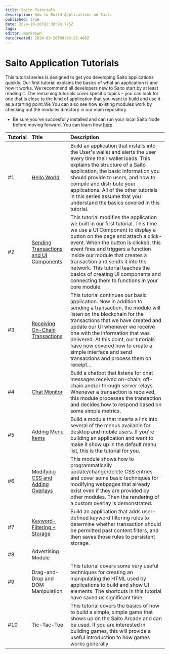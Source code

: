 ```yaml
---
title: Saito Tutorials
description: How to Build Applications on Saito
published: true
date: 2024-10-20T02:38:24.725Z
tags: 
editor: markdown
dateCreated: 2024-09-28T09:43:23.468Z
---
```


# Saito Application Tutorials

This tutorial series is designed to get you developing Saito applications quickly. Our first tutorial explains the basics of what an application is and how it works. We recommend all developers new to Saito start by at least reading it. The remaining tutorials cover specific topics – you can look for one that is close to the kind of application that you want to build and use it as a starting point.We  You can also see how existing modules work by checking out the modules directory in our main repository.

- Be sure you've succesfully installed and can run your local Saito Node before moving forward. You can learn how [here](https://wiki.saito.io/en/tech/installation).

| Tutorial    | Title | Description |
|:----------- |:----- |:----------- |
| #1          | [Hello World](/tech/tutorials/01) | Build an application that installs into the User's wallet and alerts the user every time their wallet loads. This explains the structure of a Saito application, the basic information you should provide to users, and how to compile and distribute your applications. All of the other tutorials in this series assume that you understand the basics covered in this tutorial. |
| #2          | [Sending Transactions and UI Components](/tech/tutorials/02) | This tutorial modifies the application we built in our first tutorial. This time we use a UI Component to display a button on the page and attach a click-event. When the button is clicked, this event fires and triggers a function inside our module that creates a transaction and sends it into the network. This tutorial teaches the basics of creating UI components and connecting them to functions in your core module. |
| #3          | [Receiving On-Chain Transactions](/tech/tutorials/03) | This tutorial continues our basic application. Now in addition to sending a transaction, the module will listen on the blockchain for the transactions that we have created and update our UI whenever we receive one with the information that was delivered. At this point, our tutorials have now covered how to create a simple interface and send transactions and process them on receipt... |
| #4          | [Chat Monitor](/tech/tutorials/04) | Build a chatbot that listens for chat messages received on-chain, off-chain and/or through server relays. Whenever a transaction is received, this module processes the transaction and decides how to respond based on some simple metrics. |
| #5          | [Adding Menu Items](/tech/tutorials/05) | Build a module that inserts a link into several of the menus available for desktop and mobile users. If you're building an application and want to make it show up in the default menu list, this is the tutorial for you. |
| #6          | [Modifying CSS and Adding Overlays](/tech/tutorials/06) | This module shows how to programmatically update/change/delete CSS entries and cover some basic techniques for modifying webpages that already exist even if they are provided by other modules. Then the rendering of a custom overlay is demonstrated. |
| #7          | [Keyword-Filtering + Storage](/tech/tutorials/07) | Build an application that adds user-defined keyword filtering rules to determine whether transaction should be permitted past content filters, and then saves those rules to persistent storage.  |
| #8          | Advertising Module |  |
| #9          | Drag-and-Drop and DOM Manipulation | This tutorial covers some very useful techniques for creating an manipulating the HTML used by applications to build and show UI elements. The shortcuts in this tutorial have saved us significant time. |
| #10          | Tic-Tac-Toe | This tutorial covers the basics of how to build a simple, simple game that shows up on the Saito Arcade and can be used. If you are interested in building games, this will provide a useful introduction to how games works generally.  |

